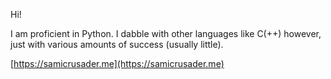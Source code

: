 Hi!

I am proficient in Python. I dabble with other languages like C(++) however, just with various amounts of success (usually little).

[https://samicrusader.me](https://samicrusader.me)
